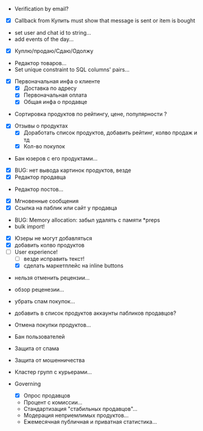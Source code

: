 - Verification by email?
- [x] Callback from Купить must show that message is sent or item is bought
- set user and chat id to string...
- add events of the day...
- [x] Куплю/продаю/Сдаю/Одолжу
- Редактор товаров...
- Set unique constraint to SQL columns' pairs...

- [x] Первоначальная инфа о клиенте
    - [x] Доставка по адресу
    - [x] Первоначальная оплата
    - [x] Общая инфа о продавце

- Сортировка продуктов по рейтингу, цене, популярности ?
- [x] Отзывы о продуктах
    - [x] Доработать список продуктов, добавить рейтинг, колво продаж и тд
    - [x] Кол-во покупок
- Бан юзеров с его продуктами...
- [x] BUG: нет вывода картинок продуктов, везде
- [x] Редактор продавца
- Редактор постов...
- [x] Мгновенные сообщения
- [x] Ссылка на паблик или сайт у продавца
- BUG: Memory allocation: забыл удалять с памяти *preps
- bulk import!
- [x] Юзеры не могут добавляться
- [x] добавить колво продуктов
- [ ] User experience!
  - [ ] везде исправить текст!
  - [x] сделать маркетплейс на inline buttons
- нельзя отменить рецензии...
- обзор реценезии...
- убрать спам покупок...
- добавить в список продуктов аккаунты пабликов продавцов?
- Отмена покупки продуктов...
- Бан пользователей
- Защита от спама
- Защита от мошенничества

- Кластер групп с курьерами...

- Governing
    - [x] Опрос продавцов
    - Процент с комиссии...
    - Стандартизация "стабильных продавцов"...
    - Модерация неприемлимых продуктов...
    - Ежемесячная публичная и приватная статистика...